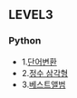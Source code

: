 ## LEVEL3

### Python <br>

- 1.[단어변환](https://github.com/Juyoung4/StudyAlgorithm/blob/master/Programmers/LEVEL3/1.py)
- 2.[정수 삼각형](https://github.com/Juyoung4/StudyAlgorithm/blob/master/Programmers/LEVEL3/2.py)
- 3.[베스트앨범](https://github.com/Juyoung4/StudyAlgorithm/blob/master/Programmers/LEVEL3/3.py)
